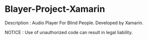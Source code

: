 # Blayer-Project-Xamarin

Description : Audio Player For Blind People. Developed by Xamarin.

NOTICE : Use of unauthorized code can result in legal liability.
